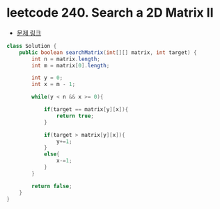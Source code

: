 # leetcode 240. Search a 2D Matrix II

- [문제 링크](https://leetcode.com/problems/search-a-2d-matrix-ii/)

```java
class Solution {
    public boolean searchMatrix(int[][] matrix, int target) {
        int n = matrix.length;
        int m = matrix[0].length;

        int y = 0;
        int x = m - 1;

        while(y < n && x >= 0){

            if(target == matrix[y][x]){
                return true;
            }

            if(target > matrix[y][x]){
                y+=1;
            }
            else{
                x-=1;
            }
        }

        return false;
    }
}
```
